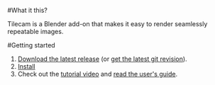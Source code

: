 #What it this?

Tilecam is a Blender add-on that makes it easy to render seamlessly repeatable images.

#Getting started

1. [Download the latest release](https://github.com/stuffmatic/tilecam/downloads) (or [get the latest git revision](https://github.com/stuffmatic/tilecam/blob/master/src/tilecam.py)).
2. [Install](http://wiki.blender.org/index.php/Doc:2.6/Manual/Extensions/Python/Add-Ons)
3. Check out the [tutorial video](https://vimeo.com/50302862) and [read the user's guide](https://github.com/stuffmatic/tilecam/wiki/User%27s-guide).